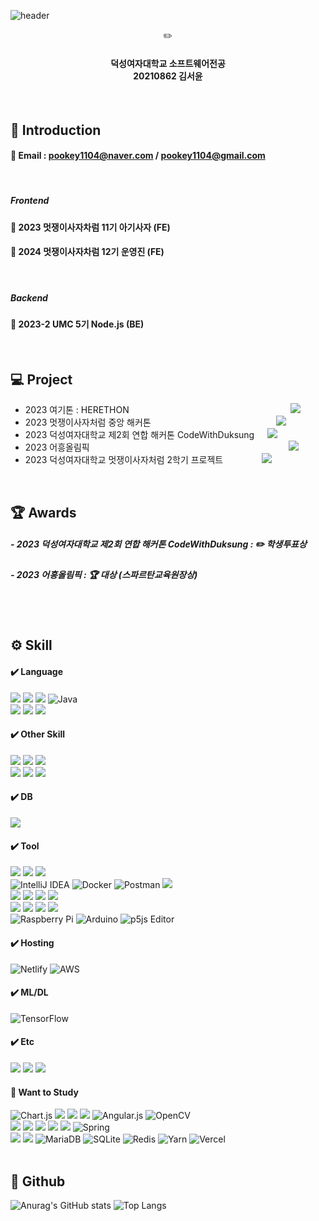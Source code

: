
![header](https://capsule-render.vercel.app/api?type=waving&color=0:dfd3e4,100:9fd7d3&height=200&section=header&text=SeoYoon's%20Github&fontSize=45&fontAlign=26&fontAlignY=36)

<div align="center">
✏️<br>
<h4>덕성여자대학교 소프트웨어전공<br>
20210862 김서윤</h4>
</div>
<br>

## 📒 Introduction
#### 📌 Email : pookey1104@naver.com / pookey1104@gmail.com
⠀
##### Frontend
#### 📌 2023 멋쟁이사자차럼 11기 아기사자 (FE)
#### 📌 2024 멋쟁이사자차럼 12기 운영진 (FE)
⠀
##### Backend
#### 📌 2023-2 UMC 5기 Node.js (BE)
<br>

## 💻 Project
- 2023 여기톤 : HERETHON⠀⠀⠀⠀⠀⠀⠀⠀⠀⠀⠀⠀⠀⠀⠀⠀⠀ ⠀⠀⠀ ⠀⠀     ⠀⠀<a href="https://github.com/pookey1104/Herethon-1.git"><img src="https://img.shields.io/badge/ANDO-1C4747?style=badge&logo=github&logoColor=white"></a>
- 2023 멋쟁이사자처럼 중앙 해커톤⠀⠀⠀⠀⠀⠀⠀⠀⠀ ⠀ ⠀ ⠀⠀⠀⠀⠀⠀  ⠀<a href="https://github.com/pookey1104/Savior.git"><img src="https://img.shields.io/badge/Savior-412E27?style=badge&logo=github&logoColor=white"></a>
- 2023 덕성여자대학교 제2회 연합 해커톤 CodeWithDuksung⠀⠀<a href="https://github.com/pookey1104/2023-CodeWithDS-04.git"><img src="https://img.shields.io/badge/졸업을도와조-8F183E?style=badge&logo=github&logoColor=white"></a>
- 2023 어흥올림픽⠀⠀⠀⠀⠀⠀⠀⠀⠀⠀⠀⠀⠀⠀⠀⠀ ⠀ ⠀ ⠀ ⠀ ⠀ ⠀⠀⠀ ⠀⠀     ⠀⠀<a href="https://github.com/pookey1104/AHEUNGTHON_Team_5.git"><img src="https://img.shields.io/badge/Teaming-297FFF?style=badge&logo=github&logoColor=white"></a>
- 2023 덕성여자대학교 멋쟁이사자처럼 2학기 프로젝트⠀⠀⠀⠀⠀⠀<a href="(https://github.com/pookey1104/ToTree.git"><img src="https://img.shields.io/badge/ToTree-465C38?style=badge&logo=github&logoColor=white"></a>
<br>

## 🏆 Awards
##### - 2023 덕성여자대학교 제2회 연합 해커톤 CodeWithDuksung : ✏️ 학생투표상
##### - 2023 어흥올림픽 : 🏆 대상 (스파르탄교육원장상)
<br> <br>

## ⚙️ Skill
#### ✔️ Language
<img src="https://img.shields.io/badge/c-A8B9CC?style=for-the-badge&logo=c&logoColor=white"> <img src="https://img.shields.io/badge/c++-00599C?style=for-the-badge&logo=c%2B%2B&logoColor=white"> <img src="https://img.shields.io/badge/python-3776AB?style=for-the-badge&logo=python&logoColor=white"> ![Java](https://img.shields.io/badge/java-%23ED8B00.svg?style=for-the-badge&logo=openjdk&logoColor=white) <br>
<img src="https://img.shields.io/badge/html5-E34F26?style=for-the-badge&logo=html5&logoColor=white"> <img src="https://img.shields.io/badge/css3-1572B6?style=for-the-badge&logo=css3&logoColor=white"> <img src="https://img.shields.io/badge/javascript-F7DF1E?style=for-the-badge&logo=javascript&logoColor=black"> 
<br>

#### ✔️ Other Skill
<img src="https://img.shields.io/badge/react.js-61DAFB?style=for-the-badge&logo=react&logoColor=white"> <img src="https://img.shields.io/badge/node.js-339933?style=for-the-badge&logo=nodedotjs&logoColor=white"> <img src="https://img.shields.io/badge/p5.js-ED225D?style=for-the-badge&logo=p5.js&logoColor=FFFFFF"> <br> <img src="https://img.shields.io/badge/jsp-2C2255?style=for-the-badge&logo=jsp&logoColor=white"> <img src="https://img.shields.io/badge/jquery-0769AD?style=for-the-badge&logo=jquery&logoColor=white"> <img src="https://img.shields.io/badge/django-092E20?style=for-the-badge&logo=django&logoColor=white">
<br>

#### ✔️ DB
<img src="https://img.shields.io/badge/mysql-4479A1?style=for-the-badge&logo=mysql&logoColor=white"> 

#### ✔️ Tool
<img src="https://img.shields.io/badge/VS Code-007ACC?style=for-the-badge&logo=visualstudiocode&logoColor=white"> <img src="https://img.shields.io/badge/visual studio-5C2D91?style=for-the-badge&logo=visualstudio&logoColor=white"> <img src="https://img.shields.io/badge/eclipse-2C2255?style=for-the-badge&logo=eclipseide&logoColor=white"> <br>
![IntelliJ IDEA](https://img.shields.io/badge/IntelliJ-000000.svg?style=for-the-badge&logo=intellij-idea&logoColor=white) ![Docker](https://img.shields.io/badge/docker-%230db7ed.svg?style=for-the-badge&logo=docker&logoColor=white) ![Postman](https://img.shields.io/badge/Postman-FF6C37?style=for-the-badge&logo=postman&logoColor=white) <img src="https://img.shields.io/badge/linux-FCC624?style=for-the-badge&logo=linux&logoColor=black"> <br>
<img src="https://img.shields.io/badge/pycharm-000000?style=for-the-badge&logo=pycharm&logoColor=white"> <img src="https://img.shields.io/badge/anaconda-44A833?style=for-the-badge&logo=anaconda&logoColor=white"> <img src="https://img.shields.io/badge/jupyter-F37626?style=for-the-badge&logo=jupyter&logoColor=white"> <img src="https://img.shields.io/badge/vmware-607078?style=for-the-badge&logo=vmware&logoColor=white"> <br>
<img src="https://img.shields.io/badge/android studio-3DDC84?style=for-the-badge&logo=androidstudio&logoColor=white"> <img src="https://img.shields.io/badge/github-181717?style=for-the-badge&logo=github&logoColor=white"> <img src="https://img.shields.io/badge/git-F05032?style=for-the-badge&logo=git&logoColor=white"> <img src="https://img.shields.io/badge/figma-F24E1E?style=for-the-badge&logo=figma&logoColor=white"> <br>
![Raspberry Pi](https://img.shields.io/badge/-RaspberryPi-C51A4A?style=for-the-badge&logo=Raspberry-Pi) ![Arduino](https://img.shields.io/badge/-Arduino-00979D?style=for-the-badge&logo=Arduino&logoColor=white) ![p5js Editor](https://img.shields.io/badge/p5.js_Editor-ED225D?style=for-the-badge&logo=p5.js&logoColor=FFFFFF)
<br>

#### ✔️ Hosting
![Netlify](https://img.shields.io/badge/netlify-%23000000.svg?style=for-the-badge&logo=netlify&logoColor=#00C7B7) ![AWS](https://img.shields.io/badge/Amazon_Web_Services-%23FF9900.svg?style=for-the-badge&logo=amazon-aws&logoColor=white)
<br>

#### ✔️ ML/DL
![TensorFlow](https://img.shields.io/badge/TensorFlow-%23FF6F00.svg?style=for-the-badge&logo=TensorFlow&logoColor=white)

#### ✔️ Etc
<a href="https://upbeat-brand-98c.notion.site/Portfolio-75823044eb224815aa777d6dd8805290?pvs=4"><img src="https://img.shields.io/badge/notion-000000?style=for-the-badge&logo=notion&logoColor=white"></a> <img src="https://img.shields.io/badge/discord-5865F2?style=for-the-badge&logo=discord&logoColor=white"> <a href="https://www.instagram.com/may_020503/"><img src="https://img.shields.io/badge/instagram-E4405F?style=for-the-badge&logo=instagram&logoColor=white"></a>
<br>

#### 🌱 Want to Study
![Chart.js](https://img.shields.io/badge/chart.js-F5788D.svg?style=for-the-badge&logo=chart.js&logoColor=white) <img src="https://img.shields.io/badge/Next.JS-black.svg?style=for-the-badge&logo=next.js&logoColor=white"> <img src="https://img.shields.io/badge/vue.js-%2335495e.svg?style=for-the-badge&logo=vuedotjs&logoColor=%234FC08D"> <img src="https://img.shields.io/badge/three js-black?style=for-the-badge&logo=three.js&logoColor=white"> 	![Angular.js](https://img.shields.io/badge/angular.js-%23E23237.svg?style=for-the-badge&logo=angularjs&logoColor=white) ![OpenCV](https://img.shields.io/badge/opencv-%23white.svg?style=for-the-badge&logo=opencv&logoColor=white) <br>
<img src="https://img.shields.io/badge/SASS-hotpink.svg?style=for-the-badge&logo=SASS&logoColor=white"> <img src="https://img.shields.io/badge/tailwindcss-%2338B2AC.svg?style=for-the-badge&logo=tailwind-css&logoColor=white"> <img src="https://img.shields.io/badge/typescript-3178C6?style=for-the-badge&logo=typescript&logoColor=white"> <img src="https://img.shields.io/badge/kotlin-%237F52FF.svg?style=for-the-badge&logo=kotlin&logoColor=white"> <img src="https://img.shields.io/badge/json-000000?style=for-the-badge&logo=json&logoColor=white"> ![Spring](https://img.shields.io/badge/spring-%236DB33F.svg?style=for-the-badge&logo=spring&logoColor=white)
<br>
<img src="https://img.shields.io/badge/firebase-%23039BE5.svg?style=for-the-badge&logo=firebase"> <img src="https://img.shields.io/badge/MongoDB-%234ea94b.svg?style=for-the-badge&logo=mongodb&logoColor=white"> ![MariaDB](https://img.shields.io/badge/MariaDB-003545?style=for-the-badge&logo=mariadb&logoColor=white) ![SQLite](https://img.shields.io/badge/sqlite-%2307405e.svg?style=for-the-badge&logo=sqlite&logoColor=white) ![Redis](https://img.shields.io/badge/redis-%23DD0031.svg?style=for-the-badge&logo=redis&logoColor=white) ![Yarn](https://img.shields.io/badge/yarn-%232C8EBB.svg?style=for-the-badge&logo=yarn&logoColor=white) ![Vercel](https://img.shields.io/badge/vercel-%23000000.svg?style=for-the-badge&logo=vercel&logoColor=white)
<br><br>

## 💬 Github
![Anurag's GitHub stats](https://github-readme-stats.vercel.app/api?username=pookey1104&show_icons=true&theme=buefy)
![Top Langs](https://github-readme-stats.vercel.app/api/top-langs/?username=pookey1104&layout=compact&theme=buefy)
